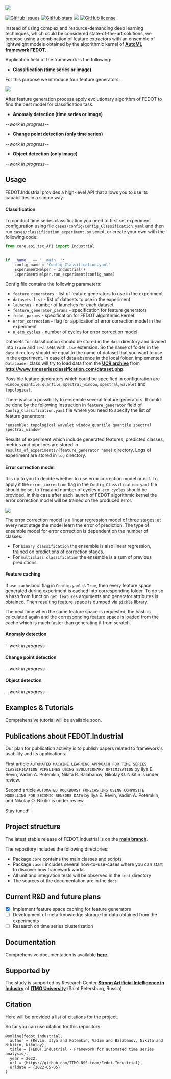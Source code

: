 ![](docs/img/fedot-industrial.png)

[![GitHub issues](https://img.shields.io/github/issues/ITMO-NSS-team/Fedot.Industrial?style=for-the-badge)](https://github.com/ITMO-NSS-team/Fedot.Industrial/issues) 
[![GitHub stars](https://img.shields.io/github/stars/ITMO-NSS-team/Fedot.Industrial?style=for-the-badge)](https://github.com/ITMO-NSS-team/Fedot.Industrial/stargazers) 
![](https://img.shields.io/badge/python-3.8-green?style=for-the-badge&logo=python)
[![GitHub license](https://img.shields.io/github/license/ITMO-NSS-team/Fedot.Industrial?style=for-the-badge)](https://github.com/ITMO-NSS-team/Fedot.Industrial/blob/main/LICENSE.md)


Instead of using complex and resource-demanding deep learning techniques, which could be considered state-of-the-art
solutions, we propose using a combination of feature extractors with an ensemble of lightweight models obtained by the
algorithmic kernel of [**AutoML framework FEDOT.**](https://github.com/nccr-itmo/FEDOT)

Application field of the framework is the following:

- **Classification (time series or image)**

For this purpose we introduce four feature
generators:

![](docs/img/all-generators.png)

After feature generation process apply evolutionary
algorithm of FEDOT to find the best model for classification task.

- **Anomaly detection (time series or image)**

*--work in progress--*

- **Change point detection (only time series)**

*--work in progress--*

- **Object detection (only image)**

*--work in progress--*

## Usage

FEDOT.Industrial provides a high-level API that allows you
to use its capabilities in a simple way.

#### Classification

To conduct time series classification you need to first
set experiment configuration using file `cases/config/Config_Classification.yaml`
and then run `cases/classification_experiment.py` script, or create your own
with the following code:

```python
from core.api.tsc_API import Industrial


if __name__ == '__main__':
    config_name = 'Config_Classification.yaml'
    ExperimentHelper = Industrial()
    ExperimentHelper.run_experiment(config_name)
```

Config file contains the following parameters:

- `feature_generators` - list of feature generators to use in the experiment
- `datasets_list` - list of datasets to use in the experiment
- `launches` - number of launches for each dataset
- `feature_generator_params` - specification for feature generators
- `fedot_params` - specification for FEDOT algorithmic kernel
- `error_correction` - flag for application of error correction model in the experiment
- `n_ecm_cycles` - number of cycles for error correction model

Datasets for classification should be stored in the `data` directory and
divided into `train` and `test` sets with `.tsv` extension. So the name of folder
in the `data` directory should be equal to the name of dataset that you want
to use in the experiment. In case of data absence in the local folder, implemented `DataLoader` 
class will try to load data from the [**UCR archive**](https://www.cs.ucr.edu/~eamonn/time_series_data/)
from **http://www.timeseriesclassification.com/dataset.php**.

Possible feature generators which could be specified in configuration are
`window_quantile`, `quantile`, `spectral_window`, `spectral`,
`wavelet` and `topological`.

There is also a possibility to ensemble several feature generators. 
It could be done by the following instruction in
`feature_generator` field of `Config_Classification.yaml` file where
you need to specify the list of feature generators:

    'ensemble: topological wavelet window_quantile quantile spectral spectral_window'

Results of experiment which include generated features, predicted classes, metrics and
pipelines are stored in `results_of_experiments/{feature_generator name}` directory.
Logs of experiment are stored in `log` directory.

#### Error correction model

It is up to you to decide whether to use error correction model or not. To apply it the `error_correction` 
flag in the `Config_Classification.yaml` file should be set to `True` and number of
cycles `n_ecm_cycles` should be provided. 
In this case after each launch of FEDOT algorithmic kernel the error correction model will be trained on the
produced error. 

![](docs/img/error_corr_model.png)

The error correction model is a linear regression model of
three stages: at every next stage the model learn the error of 
prediction. The type of ensemble model for error correction is dependent 
on the number of classes:
- For `binary classification` the ensemble is also
linear regression, trained on predictions of correction stages. 
- For `multiclass classification` the ensemble is a sum of previous predictions.

#### Feature caching 
If `use_cache` bool flag in `Config.yaml` is `True`, then every feature space generated during experiment is 
cached into corresponding folder. To do so a hash from function `get_features` arguments and generator attributes 
is obtained. Then resulting feature space is dumped via `pickle` library.

The next time when the same feature space is requested, the hash is calculated again and the corresponding 
feature space is loaded from the cache which is much faster than generating it from scratch.

#### Anomaly detection
*--work in progress--*

#### Change point detection
*--work in progress--*

#### Object detection

*--work in progress--*

## Examples & Tutorials

Comprehensive tutorial will be available soon.
## Publications about FEDOT.Industrial

Our plan for publication activity is to publish papers related to
framework's usability and its applications.

First article `AUTOMATED MACHINE LEARNING APPROACH FOR TIME SERIES
CLASSIFICATION PIPELINES USING EVOLUTIONARY OPTIMISATION` by Ilya E. Revin,
Vadim A. Potemkin, Nikita R. Balabanov, Nikolay O. Nikitin is under review.

Second article `AUTOMATED ROCKBURST FORECASTING USING COMPOSITE MODELLING FOR SEISMIC SENSORS DATA`
by Ilya E. Revin, Vadim A. Potemkin, and Nikolay O. Nikitin is under review.

Stay tuned!

## Project structure

The latest stable release of FEDOT.Industrial is on the [**main
branch**](<https://github.com/ITMO-NSS-team/Fedot.Industrial>).

The repository includes the following directories:

- Package `core` contains the main classes and scripts
- Package `cases` includes several how-to-use-cases where you can start to discover how framework works
- All unit and integration tests will be observed in the `test` directory
- The sources of the documentation are in the `docs`

## Current R&D and future plans

- [x] Implement feature space caching for feature generators
- [ ] Development of meta-knowledge storage for data obtained from the experiments
- [ ] Research on time series clusterization

## Documentation

Comprehensive documentation is available [**here**](<https://fedotindustrial.readthedocs.io>).

## Supported by

The study is supported by Research Center
[**Strong Artificial Intelligence in Industry**](<https://sai.itmo.ru/>)
of [**ITMO University**](https://itmo.ru) (Saint Petersburg, Russia)

## Citation

Here will be provided a list of citations for the project.

So far you can use citation for this repository:

    @online{fedot_industrial,
      author = {Revin, Ilya and Potemkin, Vadim and Balabanov, Nikita and Nikitin, Nikolay},
      title = {FEDOT.Industrial - Framework for automated time series analysis},
      year = 2022,
      url = {https://github.com/ITMO-NSS-team/Fedot.Industrial},
      urldate = {2022-05-05}
    }
